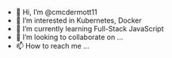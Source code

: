- 👋 Hi, I’m @cmcdermott11
- 👀 I’m interested in Kubernetes, Docker
- 🌱 I’m currently learning Full-Stack JavaScript
- 💞️ I’m looking to collaborate on ...
- 📫 How to reach me ...

<!---
cmcdermott11/cmcdermott11 is a ✨ special ✨ repository because its `README.md` (this file) appears on your GitHub profile.
You can click the Preview link to take a look at your changes.
--->
